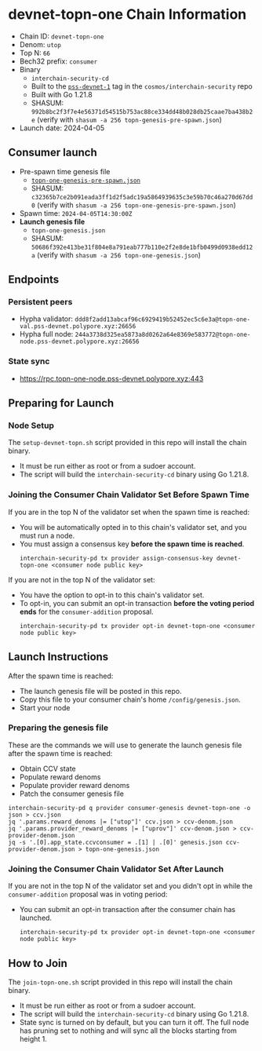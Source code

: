 # devnet-topn-one Chain Information

* Chain ID: `devnet-topn-one`
* Denom: `utop`
* Top N: `66`
* Bech32 prefix: `consumer`
* Binary
  * `interchain-security-cd`
  * Built to the [`pss-devnet-1`](https://github.com/cosmos/interchain-security/releases/tag/pss-devnet-1) tag in the `cosmos/interchain-security` repo
  * Built with Go 1.21.8
  * SHASUM: `992b8bc2f3f7e4e56371d54515b753ac88ce334dd48b028db25caae7ba438b2e` (verify with `shasum -a 256 topn-genesis-pre-spawn.json`)
* Launch date: 2024-04-05

## Consumer launch

* Pre-spawn time genesis file
  * [`topn-one-genesis-pre-spawn.json`](./topn-one-genesis-pre-spawn.json)
  * SHASUM: `c32365b7ce2b091eada3ff1d2f5adc19a5864939635c3e59b70c46a270d67dd0` (verify with `shasum -a 256 topn-one-genesis-pre-spawn.json`)
* Spawn time: `2024-04-05T14:30:00Z`
* **Launch genesis file**
  * `topn-one-genesis.json`
  * SHASUM: `50686f392e413be31f804e8a791eab777b110e2f2e8de1bfb0499d0938edd12a` (verify with `shasum -a 256 topn-one-genesis.json`)

## Endpoints

### Persistent peers

* Hypha validator: `ddd8f2add13abcaf96c6929419b52452ec5c6e3a@topn-one-val.pss-devnet.polypore.xyz:26656`
* Hypha full node: `244a3738d325ea5873a8d0262a64e8369e583772@topn-one-node.pss-devnet.polypore.xyz:26656`

### State sync

* https://rpc.topn-one-node.pss-devnet.polypore.xyz:443

## Preparing for Launch

### Node Setup

The `setup-devnet-topn.sh` script provided in this repo will install the chain binary.
* It must be run either as root or from a sudoer account.
* The script will build the `interchain-security-cd` binary using Go 1.21.8.

### Joining the Consumer Chain Validator Set Before Spawn Time

If you are in the top N of the validator set when the spawn time is reached:
* You will be automatically opted in to this chain's validator set, and you must run a node.
* You must assign a consensus key **before the spawn time is reached**.
  ```
  interchain-security-pd tx provider assign-consensus-key devnet-topn-one <consumer node public key>
  ```

If you are not in the top N of the validator set:
* You have the option to opt-in to this chain's validator set.
* To opt-in, you can submit an opt-in transaction **before the voting period ends** for the `consumer-addition` proposal.
  ```
  interchain-security-pd tx provider opt-in devnet-topn-one <consumer node public key>
  ```

## Launch Instructions

After the spawn time is reached:
  * The launch genesis file will be posted in this repo.
  * Copy this file to your consumer chain's home `/config/genesis.json`.
  * Start your node

### Preparing the genesis file

These are the commands we will use to generate the launch genesis file after the spawn time is reached:

* Obtain CCV state
* Populate reward denoms
* Populate provider reward denoms
* Patch the consumer genesis file
```
interchain-security-pd q provider consumer-genesis devnet-topn-one -o json > ccv.json
jq '.params.reward_denoms |= ["utop"]' ccv.json > ccv-denom.json
jq '.params.provider_reward_denoms |= ["uprov"]' ccv-denom.json > ccv-provider-denom.json
jq -s '.[0].app_state.ccvconsumer = .[1] | .[0]' genesis.json ccv-provider-denom.json > topn-one-genesis.json
```

### Joining the Consumer Chain Validator Set After Launch

If you are not in the top N of the validator set and you didn't opt in while the `consumer-addition` proposal was in voting period:
* You can submit an opt-in transaction after the consumer chain has launched.
  ```
  interchain-security-pd tx provider opt-in devnet-topn-one <consumer node public key>
  ```

## How to Join

The `join-topn-one.sh` script provided in this repo will install the chain binary.
* It must be run either as root or from a sudoer account.
* The script will build the `interchain-security-cd` binary using Go 1.21.8.
* State sync is turned on by default, but you can turn it off. The full node has pruning set to nothing and will sync all the blocks starting from height 1.